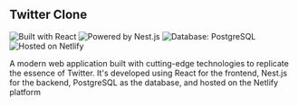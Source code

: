 ## Twitter Clone

![Built with React](https://img.shields.io/badge/Built%20with-React-16aae2?style=for-the-badge&logo=react&logoColor=white) ![Powered by Nest.js](https://img.shields.io/badge/Powered%20by-Nest.js-e0234e?style=for-the-badge&logo=nestjs&logoColor=white) ![Database: PostgreSQL](https://img.shields.io/badge/Database-PostgreSQL-336791?style=for-the-badge&logo=postgresql&logoColor=white) ![Hosted on Netlify](https://img.shields.io/badge/Hosted%20on-Netlify-00C7B7?style=for-the-badge&logo=netlify&logoColor=white)

A modern web application built with cutting-edge technologies to replicate the essence of Twitter. It's developed using React for the frontend, Nest.js for the backend, PostgreSQL as the database, and hosted on the Netlify platform